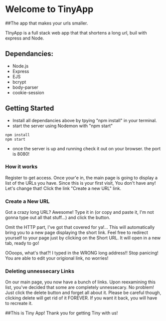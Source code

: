 # Welcome to TinyApp
##The app that makes your urls smaller.

TInyApp is a full stack web app that that shortens a long url, buil with express and Node.


## Dependancies:
- Node.js
- Express
- EJS
- bcrypt
- body-parser
- cookie-session

## Getting Started
- Install all dependancies above by tpying "npm install" in your terminal.
- start the server using Nodemon with "npm start"

```
npm install
npm start
```
- once the server is up and running check it out on your browser. the port is 8080! 

### How it works
Register to get access. Once your'e in, the main page is going to display a list of the URLs you have. Since this is your first visit, You don't have any! Let's change that!
Click the link "Create a new URL" link. 

### Create a New URL
Got a crazy long URL? Awesome! Type it in (or copy and paste it, I'm not gonna type out all that stuff...) and click the button. 

Omit the HTTP part, I've got that covered for ya!... This will automatically bring you to a new page displaying the short link. Feel free to redirect yourself to your page just by clicking on the Short URL. It will open in a new tab, ready to go!

OOoops, what's that?! I typed in the WRONG long address!! Stop panicing! You are able to edit your origional link, no worries!

### Deleting unnessecary Links
On our main page, you now have a bunch of links. Upon reexamining this list, you've decided that some are completely unnessecary. No problem! Just click the delete button and forget all about it. Please be careful though, clicking delete will get rid of it FOREVER. If you want it back, you will have to recreate it. 


##This is Tiny App! 
Thank you for getting Tiny with us!